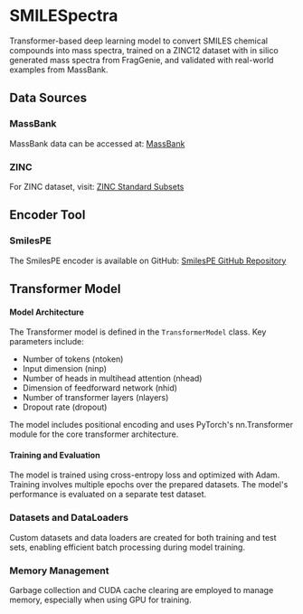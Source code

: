 # SMILESpectra
Transformer-based deep learning model to convert SMILES chemical compounds into mass spectra, trained on a ZINC12 dataset with in silico generated mass spectra from FragGenie, and validated with real-world examples from MassBank.

## Data Sources

### MassBank
MassBank data can be accessed at:
[MassBank](https://mona.fiehnlab.ucdavis.edu/downloads)

### ZINC
For ZINC dataset, visit:
[ZINC Standard Subsets](https://zinc12.docking.org/browse/subsets/standard)

## Encoder Tool

### SmilesPE
The SmilesPE encoder is available on GitHub:
[SmilesPE GitHub Repository](https://github.com/XinhaoLi74/SmilesPE)



## Transformer Model

#### Model Architecture

The Transformer model is defined in the `TransformerModel` class. Key parameters include:
- Number of tokens (ntoken)
- Input dimension (ninp)
- Number of heads in multihead attention (nhead)
- Dimension of feedforward network (nhid)
- Number of transformer layers (nlayers)
- Dropout rate (dropout)

The model includes positional encoding and uses PyTorch's nn.Transformer module for the core transformer architecture.

#### Training and Evaluation

The model is trained using cross-entropy loss and optimized with Adam. Training involves multiple epochs over the prepared datasets. The model's performance is evaluated on a separate test dataset.

### Datasets and DataLoaders

Custom datasets and data loaders are created for both training and test sets, enabling efficient batch processing during model training.

### Memory Management

Garbage collection and CUDA cache clearing are employed to manage memory, especially when using GPU for training.
